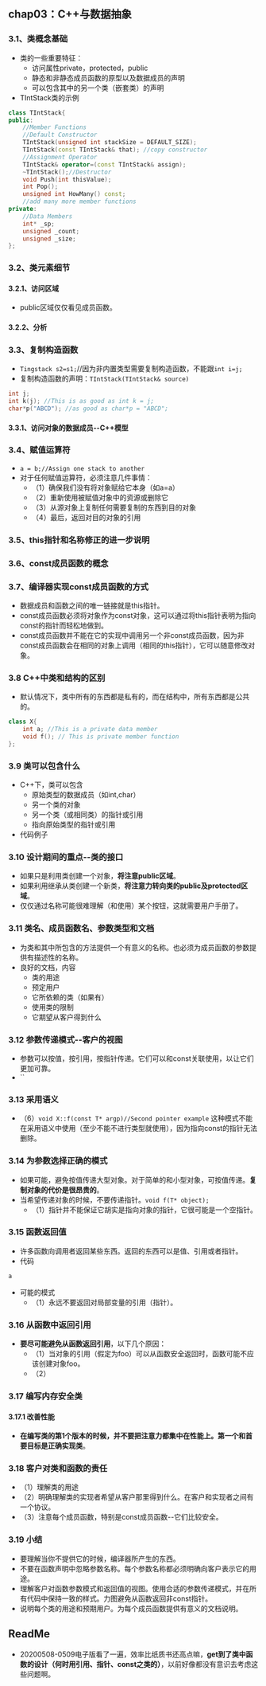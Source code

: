 ## chap03：C++与数据抽象

### 3.1、类概念基础

+ 类的一些重要特征：
  + 访问属性private，protected，public
  + 静态和非静态成员函数的原型以及数据成员的声明
  + 可以包含其中的另一个类（嵌套类）的声明
+ TIntStack类的示例

```cpp
class TIntStack{
public:
    //Member Functions
    //Default Constructor
    TIntStack(unsigned int stackSize = DEFAULT_SIZE);
    TIntStack(const TIntStack& that); //copy constructor
    //Assignment Operator
    TIntStack& operator=(const TIntStack& assign);
    ~TIntStack();//Destructor
    void Push(int thisValue);
    int Pop();
    unsigned int HowMany() const;
    //add many more member functions
private:
    //Data Members
    int* _sp;
    unsigned _count;
    unsigned _size;
};
```

### 3.2、类元素细节

#### 3.2.1、访问区域

+ public区域仅仅看见成员函数。

#### 3.2.2、分析

### 3.3、复制构造函数

+ `Tingstack s2=s1;`//因为非内置类型需要复制构造函数，不能跟`int i=j;`
+ 复制构造函数的声明：`TIntStack(TIntStack& source)`

```cpp
int j;
int k(j); //This is as good as int k = j;
char*p("ABCD"); //as good as char*p = "ABCD";
```

#### 3.3.1、访问对象的数据成员--C++模型

### 3.4、赋值运算符

+ `a = b;//Assign one stack to another`
+ 对于任何赋值运算符，必须注意几件事情：
  + （1）确保我们没有将对象赋给它本身（如a=a）
  + （2）重新使用被赋值对象中的资源或删除它
  + （3）从源对象上复制任何需要复制的东西到目的对象
  + （4）最后，返回对目的对象的引用

### 3.5、this指针和名称修正的进一步说明

### 3.6、const成员函数的概念

### 3.7、编译器实现const成员函数的方式

+ 数据成员和函数之间的唯一链接就是this指针。
+ const成员函数必须将对象作为const对象，这可以通过将this指针表明为指向const的指针而轻松地做到。
+ const成员函数并不能在它的实现中调用另一个非const成员函数，因为非const成员函数会在相同的对象上调用（相同的this指针），它可以随意修改对象。

### 3.8 C++中类和结构的区别

+ 默认情况下，类中所有的东西都是私有的，而在结构中，所有东西都是公共的。

``` cpp
class X{    
    int a; //This is a private data member
    void f(); // This is private member function
};
```
### 3.9 类可以包含什么

+ C++下，类可以包含
	+ 原始类型的数据成员（如int,char）
	+ 另一个类的对象
	+ 另一个类（或相同类）的指针或引用
	+ 指向原始类型的指针或引用
+ 代码例子

### 3.10 设计期间的重点--类的接口

+ 如果只是利用类创建一个对象，**将注意public区域**。
+ 如果利用继承从类创建一个新类，**将注意力转向类的public及protected区域**。
+ 仅仅通过名称可能很难理解（和使用）某个按钮，这就需要用户手册了。

### 3.11 类名、成员函数名、参数类型和文档

+ 为类和其中所包含的方法提供一个有意义的名称。也必须为成员函数的参数提供有描述性的名称。
+ 良好的文档，内容
	+ 类的用途
	+ 预定用户
	+ 它所依赖的类（如果有）
	+ 使用类的限制
	+ 它期望从客户得到什么

### 3.12 参数传递模式--客户的视图

+ 参数可以按值，按引用，按指针传递。它们可以和const关联使用，以让它们更加可靠。
+ ``

### 3.13 采用语义

+ （6）`void X::f(const T* argp)//Second pointer example` 这种模式不能在采用语义中使用（至少不能不进行类型就使用），因为指向const的指针无法删除。

### 3.14 为参数选择正确的模式

+ 如果可能，避免按值传递大型对象。对于简单的和小型对象，可按值传递。**复制对象的代价是很昂贵的**。
+ 当希望传递对象的时候，不要传递指针。`void f(T* object);`
	+ （1）指针并不能保证它胡实是指向对象的指针，它很可能是一个空指针。

### 3.15 函数返回值

+ 许多函数向调用者返回某些东西。返回的东西可以是值、引用或者指针。
+ 代码

```cpp
a
```

+ 可能的模式
	+ （1）永远不要返回对局部变量的引用（指针）。

### 3.16 从函数中返回引用

+ **要尽可能避免从函数返回引用**，以下几个原因：
	+ （1）当对象的引用（假定为foo）可以从函数安全返回时，函数可能不应该创建对象foo。
	+ （2）

### 3.17 编写内存安全类

#### 3.17.1 改善性能

+ **在编写类的第1个版本的时候，并不要把注意力都集中在性能上。第一个和首要目标是正确实现类**。

### 3.18 客户对类和函数的责任

+ （1）理解类的用途
+ （2）明确理解类的实现者希望从客户那里得到什么。在客户和实现者之间有一个协议。
+ （3）注意每个成员函数，特别是const成员函数--它们比较安全。

### 3.19 小结

+ 要理解当你不提供它的时候，编译器所产生的东西。
+ 不要在函数声明中忽略参数名称。每个参数名称都必须明确向客户表示它的用途。
+ 理解客户对函数参数模式和返回值的视图。使用合适的参数传递模式，并在所有代码中保持一致的样式。力图避免从函数返回非const指针。
+ 说明每个类的用途和预期用户。为每个成员函数提供有意义的文档说明。

## ReadMe

+ 20200508-0509电子版看了一遍，效率比纸质书还高点嘛，**get到了类中函数的设计（何时用引用、指针、const之类的）**，以前好像都没有意识去考虑这些问题啊。